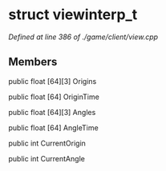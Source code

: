 # struct viewinterp_t

*Defined at line 386 of ./game/client/view.cpp*

## Members

public float [64][3] Origins

public float [64] OriginTime

public float [64][3] Angles

public float [64] AngleTime

public int CurrentOrigin

public int CurrentAngle



